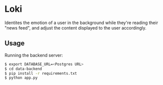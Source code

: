 # Loki

Identites the emotion of a user in the background while they're reading
their "news feed", and adjust the content displayed to the user accordingly.

## Usage

Running the backend server:

```bash
$ export DATABASE_URL=<Postgres URL>
$ cd data-backend
$ pip install -r requirements.txt
$ python app.py
```
